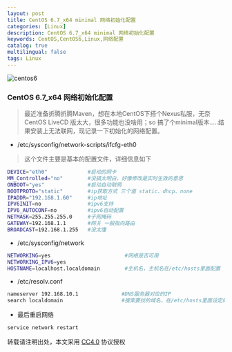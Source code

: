 ```yaml
---
layout: post
title: CentOS 6.7_x64 minimal 网络初始化配置
categories: [Linux]
description: CentOS 6.7_x64 minimal 网络初始化配置
keywords: CentOS,CentOS6,Linux,网络配置
catalog: true
multilingual: false
tags: Linux
---
```


![centos6](https://mritd.oss.link/markdown/centos6.png)

### CentOS 6.7_x64 网络初始化配置

> 最近准备折腾折腾Maven，想在本地CentOS下搭个Nexus私服，无奈CentOS LiveCD 版太大，很多功能也没啥用；so 搞了个minimal版本…..结果安装上无法联网，现记录一下初始化的网络配置。

<!--more-->

- /etc/sysconfig/network-scripts/ifcfg-eth0

> 这个文件主要是基本的配置文件，详细信息如下

``` bash
DEVICE="eth0"             #启动的网卡
MM_Controlled="no"        #没搞太明白，好像修改是实时生效的意思
ONBOOT="yes"              #启动自动联网
BOOTPROTO="static"        #ip获取方式 三个值 static、dhcp、none
IPADDR="192.168.1.60"     #ip地址
IPV6INIT=no               #ipv6支持
IPV6_AUTOCONF=no          #ipv6自动配置
NETMASK=255.255.255.0     #子网掩码
GATEWAY=192.168.1.1       #网关 一般指向路由
BROADCAST=192.168.1.255   #没太懂
```

- /etc/sysconfig/network

``` bash
NETWORKING=yes                        #网络是否可用
NETWORKING_IPV6=yes
HOSTNAME=localhost.localdomain        #主机名，主机名在/etc/hosts里面配置
```

- /etc/resolv.conf

``` bash
nameserver 192.168.10.1              #DNS服务器对应的IP
search localdomain                   #搜索要找的域名，在/etc/hosts里面设定的有
```

- 最后重启网络

``` bash
service network restart
```
转载请注明出处，本文采用 [CC4.0](http://creativecommons.org/licenses/by-nc-nd/4.0/) 协议授权
